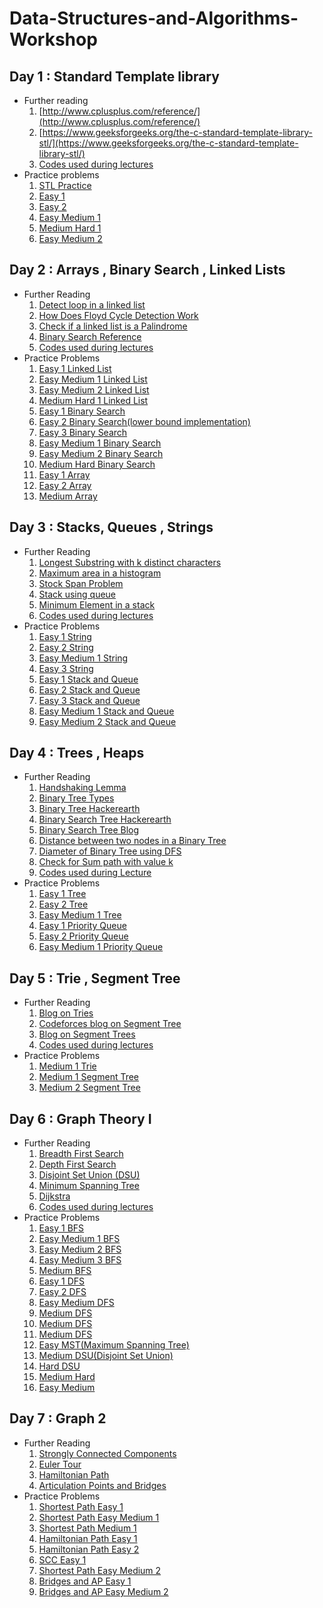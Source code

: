 # Data-Structures-and-Algorithms-Workshop

## Day 1 : Standard Template library
* Further reading
  1. [http://www.cplusplus.com/reference/](http://www.cplusplus.com/reference/)
  2. [https://www.geeksforgeeks.org/the-c-standard-template-library-stl/](https://www.geeksforgeeks.org/the-c-standard-template-library-stl/)
  3. [Codes used during lectures](https://github.com/pcon-jsr/Data-Structures-and-Algorithms-Workshop/tree/master/Workshop%20Day1)
* Practice problems
  1. [STL Practice](https://www.hackerrank.com/domains/cpp?filters%5Bsubdomains%5D%5B%5D=stl)
  2. [Easy 1](https://www.hackerearth.com/practice/data-structures/hash-tables/basics-of-hash-tables/practice-problems/algorithm/frequency-of-students/)
  3. [Easy 2](https://www.hackerearth.com/practice/data-structures/hash-tables/basics-of-hash-tables/practice-problems/algorithm/the-electric-type/)
  4. [Easy Medium 1](https://www.hackerearth.com/practice/data-structures/hash-tables/basics-of-hash-tables/practice-problems/algorithm/mind-palaces-3/)
  5. [Medium Hard 1](https://www.hackerrank.com/challenges/sherlock-and-anagrams/problem?h_l=interview&playlist_slugs%5B%5D%5B%5D=interview-preparation-kit&playlist_slugs%5B%5D%5B%5D=dictionaries-hashmaps)
  6. [Easy Medium 2](https://practice.geeksforgeeks.org/problems/relative-sorting/0)
  
## Day 2 : Arrays , Binary Search , Linked Lists
 * Further Reading
   1. [Detect loop in a linked list](https://www.geeksforgeeks.org/detect-loop-in-a-linked-list/)
   2. [How Does Floyd Cycle Detection Work](https://www.geeksforgeeks.org/how-does-floyds-slow-and-fast-pointers-approach-work/)
   3. [Check if a linked list is a Palindrome](https://www.geeksforgeeks.org/function-to-check-if-a-singly-linked-list-is-palindrome/)
   4. [Binary Search Reference](https://www.topcoder.com/community/data-science/data-science-tutorials/binary-search/)
   5. [Codes used during lectures](https://github.com/pcon-jsr/Data-Structures-and-Algorithms-Workshop/tree/master/Workshop%20Day%202)
 * Practice Problems
   1. [Easy 1 Linked List](https://www.hackerrank.com/challenges/reverse-a-doubly-linked-list/problem)
   2. [Easy Medium 1 Linked List](https://www.hackerrank.com/challenges/find-the-merge-point-of-two-joined-linked-lists/problem)
   3. [Easy Medium 2 Linked List](https://www.hackerrank.com/challenges/delete-duplicate-value-nodes-from-a-sorted-linked-list/problem)
   4. [Medium Hard 1 Linked List](https://practice.geeksforgeeks.org/problems/clone-a-linked-list-with-next-and-random-pointer/1)
   5. [Easy 1 Binary Search](https://www.hackerearth.com/practice/algorithms/searching/binary-search/practice-problems/algorithm/monks-encounter-with-polynomial/)
   6. [Easy 2 Binary Search(lower bound implementation)](https://www.hackerearth.com/practice/algorithms/searching/binary-search/practice-problems/algorithm/the-soap-mystery/)
   7. [Easy 3 Binary Search](https://www.hackerearth.com/practice/algorithms/searching/binary-search/practice-problems/algorithm/highest-average-64bdd761/)
   8. [Easy Medium 1 Binary Search](https://www.hackerearth.com/practice/algorithms/searching/binary-search/practice-problems/algorithm/the-enlightened-ones/)
   9. [Easy Medium 2 Binary Search](https://www.spoj.com/problems/AGGRCOW/)
   10. [Medium Hard Binary Search](https://www.hackerrank.com/contests/practice-1-pcon/challenges/little-geometry/problem)
   11. [Easy 1 Array](https://www.hackerearth.com/practice/data-structures/arrays/1-d/practice-problems/algorithm/long-atm-queue-3/)
   12. [Easy 2 Array](https://www.hackerearth.com/practice/data-structures/arrays/1-d/practice-problems/algorithm/can-you-solve-it/)
   13. [Medium Array](http://codeforces.com/problemset/problem/224/B)
   
## Day 3 : Stacks, Queues , Strings
 * Further Reading
   1. [Longest Substring with k distinct characters](https://www.geeksforgeeks.org/find-the-longest-substring-with-k-unique-characters-in-a-given-string/)
   2. [Maximum area in a histogram](https://www.geeksforgeeks.org/largest-rectangle-under-histogram/)
   3. [Stock Span Problem](https://www.geeksforgeeks.org/the-stock-span-problem/)
   4. [Stack using queue](https://www.geeksforgeeks.org/implement-stack-using-queue/)
   5. [Minimum Element in a stack](https://www.geeksforgeeks.org/design-a-stack-that-supports-getmin-in-o1-time-and-o1-extra-space/)
   6. [Codes used during lectures](https://github.com/pcon-jsr/Data-Structures-and-Algorithms-Workshop/tree/master/Workshop%20Day%203)
 * Practice Problems
   1. [Easy 1 String](https://www.hackerrank.com/challenges/pangrams/problem)
   2. [Easy 2 String](https://www.hackerrank.com/challenges/reduced-string/problem)
   3. [Easy Medium 1 String](https://www.hackerearth.com/practice/algorithms/string-algorithm/basics-of-string-manipulation/practice-problems/algorithm/make-the-cheapest-palindrome-1/)
   4. [Easy 3 String](https://www.hackerearth.com/practice/algorithms/string-algorithm/basics-of-string-manipulation/practice-problems/algorithm/secret-messages/)
   5. [Easy 1 Stack and Queue](https://www.hackerearth.com/practice/data-structures/stacks/basics-of-stacks/practice-problems/algorithm/stakth-1-e6a76632/)
   6. [Easy 2 Stack and Queue](https://www.hackerearth.com/practice/data-structures/stacks/basics-of-stacks/practice-problems/algorithm/sniper-shooting/)
   7. [Easy 3 Stack and Queue](https://www.hackerearth.com/practice/data-structures/stacks/basics-of-stacks/practice-problems/algorithm/staque-1-e790a29f/)
   8. [Easy Medium 1 Stack and Queue](https://www.hackerrank.com/challenges/game-of-two-stacks/problem)
   9. [Easy Medium 2 Stack and Queue](https://www.hackerrank.com/challenges/castle-on-the-grid/problem)

## Day 4 : Trees , Heaps
  * Further Reading
    1. [Handshaking Lemma](https://www.geeksforgeeks.org/handshaking-lemma-and-interesting-tree-properties/)
    2. [Binary Tree Types](https://www.geeksforgeeks.org/binary-tree-set-3-types-of-binary-tree/)
    3. [Binary Tree Hackerearth](https://www.hackerearth.com/practice/data-structures/trees/binary-and-nary-trees/tutorial/)
    4. [Binary Search Tree Hackerearth](https://www.hackerearth.com/practice/data-structures/trees/binary-search-tree/tutorial/)
    5. [Binary Search Tree Blog](http://sleepincode.blogspot.com/2017/06/all-about-binary-search-trees.html?m=1)
    6. [Distance between two nodes in a Binary Tree](https://www.geeksforgeeks.org/find-distance-between-two-nodes-of-a-binary-tree/)
    7. [Diameter of Binary Tree using DFS](https://www.geeksforgeeks.org/diameter-tree-using-dfs/)
    8. [Check for Sum path with value k](https://www.geeksforgeeks.org/root-to-leaf-path-sum-equal-to-a-given-number/)
    9. [Codes used during Lecture](https://github.com/pcon-jsr/Data-Structures-and-Algorithms-Workshop/tree/master/Workshop%20Day%204)
  * Practice Problems
    1. [Easy 1 Tree](https://practice.geeksforgeeks.org/problems/vertical-sum/1)
    2. [Easy 2 Tree](https://www.hackerearth.com/practice/data-structures/trees/binary-and-nary-trees/practice-problems/algorithm/mirror-image-2/)
    3. [Easy Medium 1 Tree](https://www.hackerearth.com/practice/data-structures/trees/binary-and-nary-trees/practice-problems/algorithm/mancunian-and-colored-tree/)
    4. [Easy 1 Priority Queue](https://www.hackerearth.com/practice/data-structures/trees/heapspriority-queues/practice-problems/algorithm/monk-and-multiplication/)
    5. [Easy 2 Priority Queue](https://practice.geeksforgeeks.org/problems/minimum-cost-of-ropes/0)
    6. [Easy Medium 1 Priority Queue](https://practice.geeksforgeeks.org/problems/merge-k-sorted-arrays/1)
    
## Day 5 : Trie , Segment Tree
 * Further Reading
   1. [Blog on Tries](https://threads-iiith.quora.com/Tutorial-on-Trie-and-example-problems)
   2. [Codeforces blog on Segment Tree](https://codeforces.com/blog/entry/18051)
   3. [Blog on Segment Trees](https://kartikkukreja.wordpress.com/2014/11/09/a-simple-approach-to-segment-trees/)
   4. [Codes used during lectures](https://github.com/pcon-jsr/Data-Structures-and-Algorithms-Workshop/tree/master/Workshop%20Day%205)
* Practice Problems
   1. [Medium 1 Trie](https://www.hackerearth.com/practice/data-structures/advanced-data-structures/trie-keyword-tree/practice-problems/algorithm/registration-system/)
   2. [Medium 1 Segment Tree](https://www.spoj.com/problems/HORRIBLE/)
   3. [Medium 2 Segment Tree](https://www.hackerearth.com/practice/data-structures/advanced-data-structures/segment-trees/practice-problems/algorithm/little-deepu-and-array/)
   
## Day 6 : Graph Theory I
  * Further Reading
    1. [Breadth First Search](https://www.hackerearth.com/practice/algorithms/graphs/breadth-first-search/tutorial/)
    2. [Depth First Search](https://www.hackerearth.com/practice/algorithms/graphs/depth-first-search/tutorial/)
    3. [Disjoint Set Union (DSU)](https://www.hackerearth.com/practice/data-structures/disjoint-data-strutures/basics-of-disjoint-data-structures/tutorial/)
    4. [Minimum Spanning Tree](https://www.hackerearth.com/practice/algorithms/graphs/minimum-spanning-tree/tutorial)
    5. [Dijkstra](https://www.hackerearth.com/practice/algorithms/graphs/shortest-path-algorithms/tutorial/)
    6. [Codes used during lectures](https://github.com/pcon-jsr/Data-Structures-and-Algorithms-Workshop/tree/master/Workshop%20Day%206)
  * Practice Problems
    1. [Easy 1 BFS](https://www.hackerearth.com/practice/algorithms/graphs/breadth-first-search/practice-problems/algorithm/monk-and-the-islands/)
    2. [Easy Medium 1 BFS](https://www.hackerearth.com/practice/algorithms/graphs/breadth-first-search/practice-problems/algorithm/the-circular-jump-9515a45c/)
    3. [Easy Medium 2 BFS](https://www.hackerearth.com/practice/algorithms/graphs/breadth-first-search/practice-problems/algorithm/the-witches-of-hegwarts-1/)
    4. [Easy Medium 3 BFS](https://www.hackerearth.com/practice/algorithms/graphs/breadth-first-search/practice-problems/algorithm/dhoom-4/)
    5. [Medium BFS](https://www.hackerearth.com/practice/algorithms/graphs/breadth-first-search/practice-problems/algorithm/connected-horses-10/)
    6. [Easy 1 DFS](https://www.hackerearth.com/practice/algorithms/graphs/depth-first-search/practice-problems/algorithm/aryas-stunt-63b3da17/)
    7. [Easy 2 DFS](https://www.hackerearth.com/practice/algorithms/graphs/depth-first-search/practice-problems/algorithm/monk-and-graph-problem/)
    8. [Easy Medium DFS](https://www.hackerearth.com/practice/algorithms/graphs/depth-first-search/practice-problems/algorithm/easylife/description/)
    9. [Medium DFS](https://www.hackerearth.com/practice/algorithms/graphs/depth-first-search/practice-problems/algorithm/sg-and-trees/)
    10. [Medium DFS](https://www.hackerearth.com/practice/algorithms/graphs/depth-first-search/practice-problems/algorithm/prison-break-5/)
    11. [Medium DFS](https://www.hackerearth.com/practice/algorithms/graphs/depth-first-search/practice-problems/algorithm/comrades-i-3/)
    12. [Easy MST(Maximum Spanning Tree)](https://www.hackerearth.com/practice/algorithms/graphs/depth-first-search/practice-problems/algorithm/maximum-spanning-tree/)
    13. [Medium DSU(Disjoint Set Union)](https://code.google.com/codejam/contest/3254486/dashboard#s=p1)
    14. [Hard DSU](http://codeforces.com/contest/1027/problem/F)
    15. [Medium Hard](http://codeforces.com/contest/1037/problem/E)
    16. [Easy Medium](https://www.hackerrank.com/challenges/torque-and-development/problem)
  ## Day 7 : Graph 2
   * Further Reading
      1. [Strongly Connected Components](https://www.hackerearth.com/practice/algorithms/graphs/strongly-connected-components/tutorial/)
      2. [Euler Tour](https://www.geeksforgeeks.org/euler-tour-tree/)
      3. [Hamiltonian Path](https://www.hackerearth.com/practice/algorithms/graphs/hamiltonian-path/tutorial/)
      4. [Articulation Points and Bridges](https://www.hackerearth.com/practice/algorithms/graphs/articulation-points-and-bridges/practice-problems/)
  * Practice Problems
    1. [Shortest Path Easy 1](https://www.hackerearth.com/practice/algorithms/graphs/shortest-path-algorithms/practice-problems/algorithm/mittal-wants-to-go-to-play/)
    2. [Shortest Path Easy Medium 1](https://www.hackerearth.com/practice/algorithms/graphs/shortest-path-algorithms/practice-problems/algorithm/irctc/)
    3. [Shortest Path Medium 1](https://www.hackerrank.com/challenges/dijkstrashortreach/submissions)
    4. [Hamiltonian Path Easy 1](https://www.hackerearth.com/practice/algorithms/graphs/hamiltonian-path/practice-problems/algorithm/micro-and-coins/)
    5. [Hamiltonian Path Easy 2](https://www.hackerearth.com/practice/algorithms/graphs/hamiltonian-path/practice-problems/algorithm/micro-and-permutations/)
    6. [SCC Easy 1](https://www.hackerearth.com/practice/algorithms/graphs/strongly-connected-components/practice-problems/algorithm/a-walk-to-remember-qualifier2/)
    7. [Shortest Path Easy Medium 2](https://www.hackerearth.com/practice/algorithms/graphs/shortest-path-algorithms/practice-problems/algorithm/booze-first-76e979dd/)
    8. [Bridges and AP Easy 1](https://www.hackerearth.com/practice/algorithms/graphs/articulation-points-and-bridges/practice-problems/algorithm/rhezo-and-destructive-mind/)
    9. [Bridges and AP Easy Medium 2](https://www.hackerearth.com/practice/algorithms/graphs/articulation-points-and-bridges/practice-problems/algorithm/sg-and-graphs/)
    
